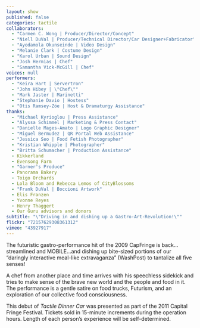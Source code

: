 ```yaml
---
layout: show
published: false
categories: tactile
collaborators: 
  - "Carmen C. Wong | Producer/Director/Concept"
  - "Niell DuVal | Producer/Technical Director/Car Designer+Fabricator"
  - "Ayodamola Okunseinde | Video Design"
  - "Melanie Clark | Costume Design"
  - "Karol Urban | Sound Design"
  - "Josh Hermias | Chef"
  - "Samantha Vick-McGill | Chef"
voices: null
performers: 
  - "Keira Hart | Servertron"
  - "John Hibey | \"Chef\""
  - "Mark Jaster | Marinetti"
  - "Stephanie Davio | Hostess"
  - "Otis Ramsey-Zöe | Host & Dramaturgy Assistance"
thanks: 
  - "Michael Kyrioglou | Press Assistance"
  - "Alyssa Schimmel | Marketing & Press Contact"
  - "Danielle Mages-Amato | Logo Graphic Designer"
  - "Miguel Bermudez | QR Portal Web Assistance"
  - "Jessica Seo | Food Fetish Photographer"
  - "Kristian Whipple | Photographer"
  - "Britta Schumacher | Production Assistance"
  - Kikkerland
  - Evensong Farm
  - "Garner's Produce"
  - Panorama Bakery
  - Toigo Orchards
  - Lola Bloom and Rebecca Lemos of CityBlossoms
  - "Frank DuVal | Boccioni Artwork"
  - Elis Franzen
  - Yvonne Reyes
  - Henry Thaggert
  - Our Guru advisors and donors
subtitle: "\"Driving in and dishing up a Gastro-Art-Revolution!\""
flickr: "72157629308361312"
vimeo: "43927917"
---
```


The futuristic gastro-performance hit of the 2009 CapFringe is back…streamlined and MOBILE…and dishing up bite-sized portions of our “daringly interactive meal-like extravaganza” (WashPost) to tantalize all five senses!

A chef from another place and time arrives with his speechless sidekick and tries to make sense of the brave new world and the people and food in it. The performance is a gentle satire on food trucks, Futurism, and an exploration of our collective food consciousness.

This debut of _Tactile Dinner Car_ was presented as part of the 2011 Capital Fringe Festival. Tickets sold in 15-minute increments during the operation hours. Length of each person’s experience will be self-determined.